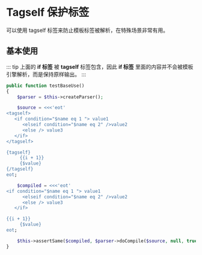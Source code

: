 # Tagself 保护标签

可以使用 tagself 标签来防止模板标签被解析，在特殊场景非常有用。

## 基本使用


::: tip
上面的 **if 标签** 被 **tagself** 标签包含，因此 **if 标签** 里面的内容并不会被模板引擎解析，而是保持原样输出。
:::
    
``` php
public function testBaseUse()
{
    $parser = $this->createParser();

    $source = <<<'eot'
<tagself>
   <if condition="$name eq 1 "> value1
      <elseif condition="$name eq 2" />value2
      <else /> value3
   </if>
</tagself>

{tagself}
     {{i + 1}}
     {$value}
{/tagself}
eot;

    $compiled = <<<'eot'
<if condition="$name eq 1 "> value1
      <elseif condition="$name eq 2" />value2
      <else /> value3
   </if>

{{i + 1}}
     {$value}
eot;

    $this->assertSame($compiled, $parser->doCompile($source, null, true));
}
```